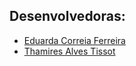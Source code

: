 ## Desenvolvedoras:

- [Eduarda Correia Ferreira](https://github.com/eduardacf "Eduarda Correia Ferreira")
- [Thamires Alves Tissot](https://github.com/thamirestissot "Thamires Alves Tissot")
